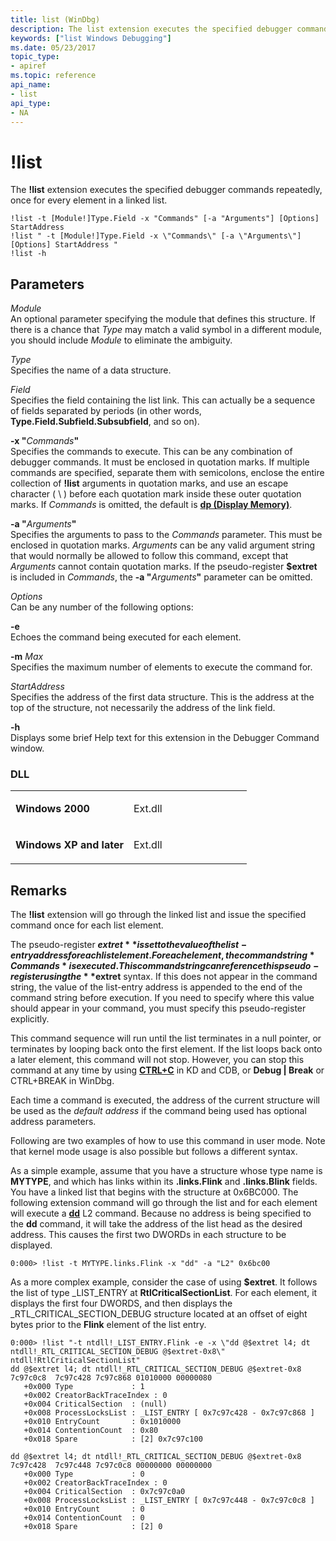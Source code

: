 ```yaml
---
title: list (WinDbg)
description: The list extension executes the specified debugger commands repeatedly, once for every element in a linked list.
keywords: ["list Windows Debugging"]
ms.date: 05/23/2017
topic_type:
- apiref
ms.topic: reference
api_name:
- list
api_type:
- NA
---
```


# !list


The **!list** extension executes the specified debugger commands repeatedly, once for every element in a linked list.

```dbgcmd
!list -t [Module!]Type.Field -x "Commands" [-a "Arguments"] [Options] StartAddress 
!list " -t [Module!]Type.Field -x \"Commands\" [-a \"Arguments\"] [Options] StartAddress " 
!list -h 
```

## <span id="ddk__list_dbg"></span><span id="DDK__LIST_DBG"></span>Parameters


<span id="_______Module______"></span><span id="_______module______"></span><span id="_______MODULE______"></span> *Module*   
An optional parameter specifying the module that defines this structure. If there is a chance that *Type* may match a valid symbol in a different module, you should include *Module* to eliminate the ambiguity.

<span id="_______Type______"></span><span id="_______type______"></span><span id="_______TYPE______"></span> *Type*   
Specifies the name of a data structure.

<span id="_______Field______"></span><span id="_______field______"></span><span id="_______FIELD______"></span> *Field*   
Specifies the field containing the list link. This can actually be a sequence of fields separated by periods (in other words, **Type.Field.Subfield.Subsubfield**, and so on).

<span id="_______-x__Commands_"></span><span id="_______-x__commands_"></span><span id="_______-X__COMMANDS_"></span> **-x "**<em>Commands</em>**"**  
Specifies the commands to execute. This can be any combination of debugger commands. It must be enclosed in quotation marks. If multiple commands are specified, separate them with semicolons, enclose the entire collection of **!list** arguments in quotation marks, and use an escape character ( \\ ) before each quotation mark inside these outer quotation marks. If *Commands* is omitted, the default is [**dp (Display Memory)**](d--da--db--dc--dd--dd--df--dp--dq--du--dw--dw--dyb--dyd--display-memor.md).

<span id="_______-a__Arguments_"></span><span id="_______-a__arguments_"></span><span id="_______-A__ARGUMENTS_"></span> **-a "**<em>Arguments</em>**"**  
Specifies the arguments to pass to the *Commands* parameter. This must be enclosed in quotation marks. *Arguments* can be any valid argument string that would normally be allowed to follow this command, except that *Arguments* cannot contain quotation marks. If the pseudo-register **$extret** is included in *Commands*, the **-a "**<em>Arguments</em>**"** parameter can be omitted.

<span id="_______Options______"></span><span id="_______options______"></span><span id="_______OPTIONS______"></span> *Options*   
Can be any number of the following options:

<span id="-e"></span><span id="-E"></span>**-e**  
Echoes the command being executed for each element.

<span id="-m_Max"></span><span id="-m_max"></span><span id="-M_MAX"></span>**-m** *Max*  
Specifies the maximum number of elements to execute the command for.

<span id="_______StartAddress______"></span><span id="_______startaddress______"></span><span id="_______STARTADDRESS______"></span> *StartAddress*   
Specifies the address of the first data structure. This is the address at the top of the structure, not necessarily the address of the link field.

<span id="_______-h______"></span><span id="_______-H______"></span> **-h**   
Displays some brief Help text for this extension in the Debugger Command window.

### <span id="DLL"></span><span id="dll"></span>DLL

<table>
<colgroup>
<col width="50%" />
<col width="50%" />
</colgroup>
<tbody>
<tr class="odd">
<td align="left"><p><strong>Windows 2000</strong></p></td>
<td align="left"><p>Ext.dll</p></td>
</tr>
<tr class="even">
<td align="left"><p><strong>Windows XP and later</strong></p></td>
<td align="left"><p>Ext.dll</p></td>
</tr>
</tbody>
</table>

 

## Remarks

The **!list** extension will go through the linked list and issue the specified command once for each list element.

The pseudo-register **$extret** is set to the value of the list-entry address for each list element. For each element, the command string *Commands* is executed. This command string can reference this pseudo-register using the **$extret** syntax. If this does not appear in the command string, the value of the list-entry address is appended to the end of the command string before execution. If you need to specify where this value should appear in your command, you must specify this pseudo-register explicitly.

This command sequence will run until the list terminates in a null pointer, or terminates by looping back onto the first element. If the list loops back onto a later element, this command will not stop. However, you can stop this command at any time by using [**CTRL+C**](ctrl-c--break-.md) in KD and CDB, or **Debug | Break** or CTRL+BREAK in WinDbg.

Each time a command is executed, the address of the current structure will be used as the *default address* if the command being used has optional address parameters.

Following are two examples of how to use this command in user mode. Note that kernel mode usage is also possible but follows a different syntax.

As a simple example, assume that you have a structure whose type name is **MYTYPE**, and which has links within its **.links.Flink** and **.links.Blink** fields. You have a linked list that begins with the structure at 0x6BC000. The following extension command will go through the list and for each element will execute a [**dd**](d--da--db--dc--dd--dd--df--dp--dq--du--dw--dw--dyb--dyd--display-memor.md) L2 command. Because no address is being specified to the **dd** command, it will take the address of the list head as the desired address. This causes the first two DWORDs in each structure to be displayed.

```dbgcmd
0:000> !list -t MYTYPE.links.Flink -x "dd" -a "L2" 0x6bc00 
```

As a more complex example, consider the case of using **$extret**. It follows the list of type \_LIST\_ENTRY at **RtlCriticalSectionList**. For each element, it displays the first four DWORDS, and then displays the \_RTL\_CRITICAL\_SECTION\_DEBUG structure located at an offset of eight bytes prior to the **Flink** element of the list entry.

```dbgcmd
0:000> !list "-t ntdll!_LIST_ENTRY.Flink -e -x \"dd @$extret l4; dt ntdll!_RTL_CRITICAL_SECTION_DEBUG @$extret-0x8\" ntdll!RtlCriticalSectionList"
dd @$extret l4; dt ntdll!_RTL_CRITICAL_SECTION_DEBUG @$extret-0x8
7c97c0c8  7c97c428 7c97c868 01010000 00000080
   +0x000 Type             : 1
   +0x002 CreatorBackTraceIndex : 0
   +0x004 CriticalSection  : (null)
   +0x008 ProcessLocksList : _LIST_ENTRY [ 0x7c97c428 - 0x7c97c868 ]
   +0x010 EntryCount       : 0x1010000
   +0x014 ContentionCount  : 0x80
   +0x018 Spare            : [2] 0x7c97c100

dd @$extret l4; dt ntdll!_RTL_CRITICAL_SECTION_DEBUG @$extret-0x8
7c97c428  7c97c448 7c97c0c8 00000000 00000000
   +0x000 Type             : 0
   +0x002 CreatorBackTraceIndex : 0
   +0x004 CriticalSection  : 0x7c97c0a0
   +0x008 ProcessLocksList : _LIST_ENTRY [ 0x7c97c448 - 0x7c97c0c8 ]
   +0x010 EntryCount       : 0
   +0x014 ContentionCount  : 0
   +0x018 Spare            : [2] 0
```

 

 





